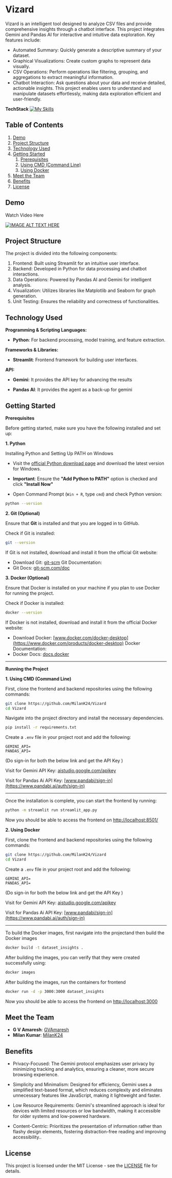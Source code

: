 
# Vizard

Vizard is an intelligent tool designed to analyze CSV files and provide comprehensive insights through a chatbot interface. This project integrates Gemini and Pandas AI for interactive and intuitive data exploration. Key features include:

* Automated Summary: Quickly generate a descriptive summary of your dataset.
* Graphical Visualizations: Create custom graphs to represent data visually.
* CSV Operations: Perform operations like filtering, grouping, and aggregations to extract meaningful information.
* Chatbot Interaction: Ask questions about your data and receive detailed, actionable insights.
This project enables users to understand and manipulate datasets effortlessly, making data exploration efficient and user-friendly.

**TechStack** [![My Skills](https://skillicons.dev/icons?i=docker,py,vscode,windows)](https://skillicons.dev)


## Table of Contents

1. [Demo](#demo)
2. [Project Structure](#project-structure)
2. [Technology Used](#technology-used)
4. [Getting Started](#getting-started)
    1. [Prerequisites](#prerequisites)
    2. [Using CMD (Command Line)](#using-cmd-command-line)
    3. [Using Docker](#using-docker)
5. [Meet the Team](#meet-the-team)
6. [Benefits](#benefits)
7. [License](#license)

## Demo
Watch Video Here

[![IMAGE ALT TEXT HERE](https://img.youtube.com/vi/8i9jTCctU3U/0.jpg)](https://www.youtube.com/watch?v=8i9jTCctU3U)


## Project Structure
The project is divided into the following components:

1. Frontend: Built using Streamlit for an intuitive user interface.
2. Backend: Developed in Python for data processing and chatbot interactions.
3. Data Operations: Powered by Pandas AI and Gemini for intelligent analysis.
4. Visualization: Utilizes libraries like Matplotlib and Seaborn for graph generation.
5. Unit Testing: Ensures the reliability and correctness of functionalities.

## Technology Used
**Programming & Scripting Languages:**
- **Python**: For backend processing, model training, and feature extraction.

**Frameworks & Libraries:**
- **Streamlit**: Frontend framework for building user interfaces.

**API:**
- **Gemini**: It provides the API key for advancing the results

- **Pandas AI**: It provides the agent as a back-up for gemini
    

## Getting Started

**Prerequisites**

Before getting started, make sure you have the following installed and set up:

**1. Python**

Installing Python and Setting Up PATH on Windows
- Visit the [official Python download page](https://www.python.org/downloads/) and download the latest version for Windows.

- **Important**: Ensure the **"Add Python to PATH"** option is checked and click **"Install Now"**
- Open Command Prompt (`Win + R`, type `cmd`) and check Python version:  
```bash
python --version
  ```

**2. Git (Optional)**

Ensure that **Git** is installed and that you are logged in to GitHub.

Check if Git is installed:
```bash
git --version
```

If Git is not installed, download and install it from the official Git website:

- Download Git: [git-scm](https://git-scm.com/downloads)
Git Documentation:
- Git Docs: [git-scm.com/doc](https://git-scm.com/doc)


**3. Docker (Optional)**

Ensure that Docker is installed on your machine if you plan to use Docker for running the project.

Check if Docker is installed:
```bash
docker --version
```

If Docker is not installed, download and install it from the official Docker website:

- Download Docker: 
[www.docker.com/docker-desktop](https://www.docker.com/products/docker-desktop)
Docker Documentation:
- Docker Docs: [docs.docker](https://docs.docker.com/)

---
**Running the Project**

**1. Using CMD (Command Line)**

First, clone the frontend and backend repositories using the following commands:

```bash
git clone https://github.com/MilanK24/Vizard
cd Vizard
```

Navigate into the project directory and install the necessary dependencies.

```bash
pip install -r requirements.txt

```
Create a `.env` file in your project root and add the following:
```
GEMINI_API=
PANDAS_API=

```
(Do sign-in for both the below link and get the API Key )

Visit for Gemini API Key: [aistudio.google.com/apikey](https://aistudio.google.com/app/apikey)

Visit for Pandas Ai API Key: [www.pandabi/sign-in](https://www.pandabi.ai/auth/sign-in)

---

Once the installation is complete, you can start the frontend by running:

```bash
python -m streamlit run streamlit_app.py
```
Now you should be able to access the frontend on [http://localhost:8501/](http://localhost:8501/)

**2. Using Docker**

First, clone the frontend and backend repositories using the following commands:

```bash
git clone https://github.com/MilanK24/Vizard
cd Vizard
```

Create a `.env` file in your project root and add the following:
```
GEMINI_API=
PANDAS_API=

```
(Do sign-in for both the below link and get the API Key )

Visit for Gemini API Key: [aistudio.google.com/apikey](https://aistudio.google.com/app/apikey)

Visit for Pandas Ai API Key: [www.pandabi/sign-in](https://www.pandabi.ai/auth/sign-in)


---
To build the Docker images, first navigate into the projectand then build the Docker images

```bash
docker build -t dataset_insights .

```

After building the images, you can verify that they were created successfully using:
```bash
docker images
```

After building the images, run the containers for frontend
```bash
docker run -d -p 3000:3000 dataset_insights
```

Now you should be able to access the frontend on [http://localhost:3000](http://localhost:3000)

## Meet the Team

- **G V Amaresh**: [GVAmaresh ](https://github.com/GVAmaresh)
- **Milan Kumar**: [MilanK24](https://github.com/MilanK24)

## Benefits
- Privacy-Focused: The Gemini protocol emphasizes user privacy by minimizing tracking and analytics, ensuring a cleaner, more secure browsing experience.

- Simplicity and Minimalism: Designed for efficiency, Gemini uses a simplified text-based format, which reduces complexity and eliminates unnecessary features like JavaScript, making it lightweight and faster.

- Low Resource Requirements: Gemini's streamlined approach is ideal for devices with limited resources or low bandwidth, making it accessible for older systems and low-powered hardware.

- Content-Centric: Prioritizes the presentation of information rather than flashy design elements, fostering distraction-free reading and improving accessibility..

## License
This project is licensed under the MIT License - see the [LICENSE](https://github.com/MilanK24/Vizard/blob/main/LICENSE) file for details.
